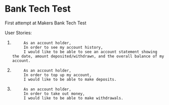 # Bank Tech Test
First attempt at Makers Bank Tech Test


User Stories:

1.          As an account holder,
            In order to see my account history,
            I would like to be able to see an account statement showing the date, amount deposited/withdrawn, and the overall balance of my account.

2.          As an account holder,
            In order to top up my account,
            I would like to be able to make deposits.

3.          As an account holder,
            In order to take out money,
            I would like to be able to make withdrawals.
